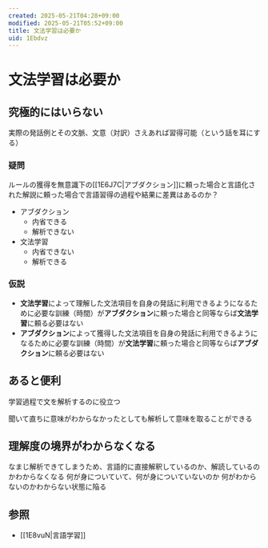 ```yaml
---
created: 2025-05-21T04:28+09:00
modified: 2025-05-21T05:52+09:00
title: 文法学習は必要か
uid: 1Ebdvz
---
```


# 文法学習は必要か

## 究極的にはいらない

実際の発話例とその文脈、文意（対訳）さえあれば習得可能（という話を耳にする）

### 疑問

ルールの獲得を無意識下の[[1E6J7C|アブダクション]]に頼った場合と言語化された解説に頼った場合で言語習得の過程や結果に差異はあるのか？

- アブダクション
    - 内省できる
    - 解析できない
- 文法学習
    - 内省できない
    - 解析できる

### 仮説

- **文法学習**によって理解した文法項目を自身の発話に利用できるようになるために必要な訓練（時間）が**アブダクション**に頼った場合と同等ならば**文法学習**に頼る必要はない
- **アブダクション**によって獲得した文法項目を自身の発話に利用できるようになるために必要な訓練（時間）が**文法学習**に頼った場合と同等ならば**アブダクション**に頼る必要はない

## あると便利

学習過程で文を解析するのに役立つ

聞いて直ちに意味がわからなかったとしても解析して意味を取ることができる

## 理解度の境界がわからなくなる

なまじ解析できてしまうため、言語的に直接解釈しているのか、解読しているのかわからなくなる
何が身についていて、何が身についていないのか
何がわからないのかわからない状態に陥る

## 参照

- [[1E8vuN|言語学習]]